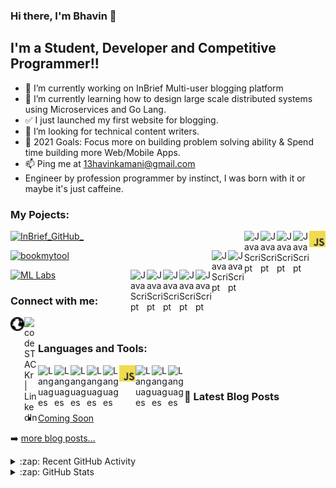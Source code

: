 ### Hi there, I'm Bhavin 👋

## I'm a Student, Developer and Competitive Programmer!!

- 🔭 I’m currently working on InBrief Multi-user blogging platform
- 🌱 I’m currently learning how to design large scale distributed systems using Microservices and Go Lang.
- ✅ I just launched my first website for blogging.
- 👯 I’m looking for technical content writers.
- 🥅 2021 Goals: Focus more on building problem solving ability & Spend time building more Web/Mobile Apps.
- 📫 Ping me at 13havinkamani@gmail.com
- Engineer by profession programmer by instinct, I was born with it or maybe it's just caffeine.

### My Pojects:
[![InBrief_GitHub_](https://user-images.githubusercontent.com/46283833/97402396-7f43ee80-1918-11eb-9fdd-f37f243f2acb.png)](https://www.inbrief.dev) 
<img align="right" alt="JavaScript" width="26px" src="https://raw.githubusercontent.com/github/explore/80688e429a7d4ef2fca1e82350fe8e3517d3494d/topics/javascript/javascript.png" />
<img align="right" alt="JavaScript" width="26px" src="https://user-images.githubusercontent.com/46283833/97410806-88878800-1925-11eb-8726-855c11728a72.png" />
<img align="right" alt="JavaScript" width="26px" src="https://user-images.githubusercontent.com/46283833/97412416-8d4d3b80-1927-11eb-94e3-110f7ce0ffbd.png" />
<img align="right" alt="JavaScript" width="26px" src="https://user-images.githubusercontent.com/46283833/97412675-e1582000-1927-11eb-9145-5be78d814826.png" />
<img align="right" alt="JavaScript" width="26px" src="https://user-images.githubusercontent.com/46283833/97414975-a73c4d80-192a-11eb-9de1-a772a702ed7b.png" />


[![bookmytool](https://user-images.githubusercontent.com/46283833/97413254-925eba80-1928-11eb-9bd6-b5da895ba129.png)](https://play.google.com/store/apps/details?id=com.schimmel.bookmytool&hl=en)
<img align="right" alt="JavaScript" width="26px" src="https://user-images.githubusercontent.com/46283833/97413911-56782500-1929-11eb-886f-36dd5df665cd.png" />
<img align="right" alt="JavaScript" width="26px" src="https://user-images.githubusercontent.com/46283833/97414000-7576b700-1929-11eb-94dd-bdaa1a83e9c6.png" />


[![ML Labs](https://user-images.githubusercontent.com/46283833/97414290-cf777c80-1929-11eb-92db-ea665be8ddfb.png)](https://github.com/KamaniBhavin/ML-Labs/blob/master/Screencasts/ezgif.com-video-to-gif.gif)
<img align="right" alt="JavaScript" width="26px" src="https://user-images.githubusercontent.com/46283833/97413911-56782500-1929-11eb-886f-36dd5df665cd.png" />
<img align="right" alt="JavaScript" width="26px" src="https://user-images.githubusercontent.com/46283833/97414000-7576b700-1929-11eb-94dd-bdaa1a83e9c6.png" />
<img align="right" alt="JavaScript" width="26px" src="https://user-images.githubusercontent.com/46283833/97414533-1b2a2600-192a-11eb-8378-c2f52a8c6f79.png" />
<img align="right" alt="JavaScript" width="26px" src="https://user-images.githubusercontent.com/46283833/97414680-4ca2f180-192a-11eb-8108-16fd6d573e6c.png" />
<img align="right" alt="JavaScript" width="26px" src="https://user-images.githubusercontent.com/46283833/97414975-a73c4d80-192a-11eb-9de1-a772a702ed7b.png" />


### Connect with me:

[<img align="left" alt="codeSTACKr.com" width="22px" src="https://raw.githubusercontent.com/iconic/open-iconic/master/svg/globe.svg" />](https://www.bhavinkamani.me/)
[<img align="left" alt="codeSTACKr | LinkedIn" width="22px" src="https://cdn.jsdelivr.net/npm/simple-icons@v3/icons/linkedin.svg" />](https://www.linkedin.com/in/bhavin-kamani/)

<br />

### Languages and Tools:

<img align="left" alt="Languages" width="26px" src="https://user-images.githubusercontent.com/46283833/97413911-56782500-1929-11eb-886f-36dd5df665cd.png" />
<img align="left" alt="Languages" width="26px" src="https://user-images.githubusercontent.com/46283833/97414000-7576b700-1929-11eb-94dd-bdaa1a83e9c6.png" />
<img align="left" alt="Languages" width="26px" src="https://user-images.githubusercontent.com/46283833/97414533-1b2a2600-192a-11eb-8378-c2f52a8c6f79.png" />
<img align="left" alt="Languages" width="26px" src="https://user-images.githubusercontent.com/46283833/97414680-4ca2f180-192a-11eb-8108-16fd6d573e6c.png" />
<img align="left" alt="Languages" width="26px" src="https://user-images.githubusercontent.com/46283833/97414975-a73c4d80-192a-11eb-9de1-a772a702ed7b.png" />
<img align="left" alt="Languages" width="26px" src="https://raw.githubusercontent.com/github/explore/80688e429a7d4ef2fca1e82350fe8e3517d3494d/topics/javascript/javascript.png" />
<img align="left" alt="Languages" width="26px" src="https://user-images.githubusercontent.com/46283833/97410806-88878800-1925-11eb-8726-855c11728a72.png" />
<img align="left" alt="Languages" width="26px" src="https://user-images.githubusercontent.com/46283833/97412416-8d4d3b80-1927-11eb-94e3-110f7ce0ffbd.png" />
<img align="left" alt="Languages" width="26px" src="https://user-images.githubusercontent.com/46283833/97412675-e1582000-1927-11eb-9145-5be78d814826.png" />

<br/>

### 📕 Latest Blog Posts

<!-- BLOG-POST-LIST:START -->
- [Coming Soon](https://www.inbrief.dev)
<!-- BLOG-POST-LIST:END -->

➡️ [more blog posts...](https://inbrief.dev)

<details>
  <summary>:zap: Recent GitHub Activity</summary>
  
<!--START_SECTION:activity-->

<!--END_SECTION:activity-->

</details>

<details>
  <summary>:zap: GitHub Stats</summary>

  <!---<img align="left" alt="Bhavin Kamani's GitHub Stats" src="https://github-readme-stats.codestackr.vercel.app/api?username=codeSTACKr&show_icons=true&hide_border=true" />

</details>

[website]: "https://www.bhavinkamani.me/"
[linkedin]: https://www.linkedin.com/in/bhavin-kamani/
